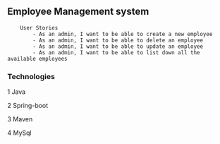 ## Employee Management system

        User Stories 
            - As an admin, I want to be able to create a new employee
            - As an admin, I want to be able to delete an employee 
            - As an admin, I want to be able to update an employee
            - As an admin, I want to be able to list down all the available employees
### Technologies
1 Java

2 Spring-boot

3 Maven

4 MySql
                